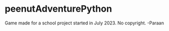 # peenutAdventurePython
Game made for a school project started in July 2023.
No copyright. 
-Paraan
